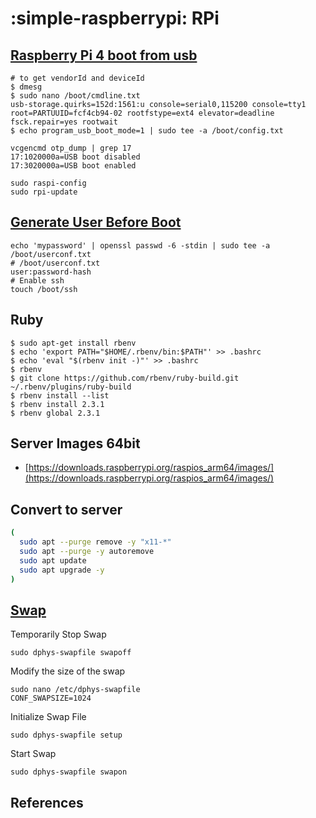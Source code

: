 # :simple-raspberrypi: RPi

## [Raspberry Pi 4 boot from usb][1]

```shell
# to get vendorId and deviceId
$ dmesg
$ sudo nano /boot/cmdline.txt
usb-storage.quirks=152d:1561:u console=serial0,115200 console=tty1 root=PARTUUID=fcf4cb94-02 rootfstype=ext4 elevator=deadline fsck.repair=yes rootwait
$ echo program_usb_boot_mode=1 | sudo tee -a /boot/config.txt
```

```shell
vcgencmd otp_dump | grep 17
17:1020000a=USB boot disabled
17:3020000a=USB boot enabled
```

```shell
sudo raspi-config
sudo rpi-update
```

## [Generate User Before Boot][2]

```shell
echo 'mypassword' | openssl passwd -6 -stdin | sudo tee -a /boot/userconf.txt
# /boot/userconf.txt
user:password-hash
# Enable ssh
touch /boot/ssh
```

## Ruby

```shell
$ sudo apt-get install rbenv
$ echo 'export PATH="$HOME/.rbenv/bin:$PATH"' >> .bashrc
$ echo 'eval "$(rbenv init -)"' >> .bashrc
$ rbenv
$ git clone https://github.com/rbenv/ruby-build.git ~/.rbenv/plugins/ruby-build
$ rbenv install --list
$ rbenv install 2.3.1
$ rbenv global 2.3.1
```

## Server Images 64bit

- [https://downloads.raspberrypi.org/raspios_arm64/images/](https://downloads.raspberrypi.org/raspios_arm64/images/)

## Convert to server

```bash
(
  sudo apt --purge remove -y "x11-*"
  sudo apt --purge -y autoremove
  sudo apt update
  sudo apt upgrade -y
)
```

## [Swap](https://nebl.io/neblio-university/enabling-increasing-raspberry-pi-swap/)

Temporarily Stop Swap

```shell
sudo dphys-swapfile swapoff
```

Modify the size of the swap

```shell
sudo nano /etc/dphys-swapfile
CONF_SWAPSIZE=1024
```

Initialize Swap File

```shell
sudo dphys-swapfile setup
```

Start Swap

```shell
sudo dphys-swapfile swapon
```

## References

[1]: <https://www.makeuseof.com/how-to-boot-raspberry-pi-ssd-permanent-storage/>
[2]: <https://www.raspberrypi.com/news/raspberry-pi-bullseye-update-april-2022/>
